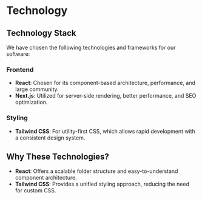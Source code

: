 # Technology

## Technology Stack

We have chosen the following technologies and frameworks for our software:

### Frontend

- **React**: Chosen for its component-based architecture, performance, and large community.
- **Next.js**: Utilized for server-side rendering, better performance, and SEO optimization.

### Styling

- **Tailwind CSS**: For utility-first CSS, which allows rapid development with a consistent design system.

## Why These Technologies?

- **React**: Offers a scalable folder structure and easy-to-understand component architecture.
- **Tailwind CSS**: Provides a unified styling approach, reducing the need for custom CSS.

